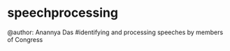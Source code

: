 # speechprocessing
@author: Anannya Das
#identifying and processing speeches by members of Congress

